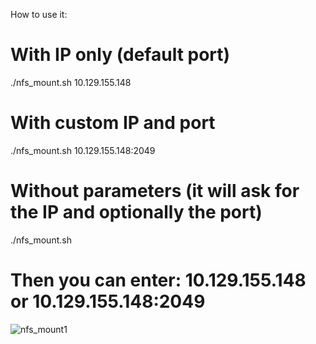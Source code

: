 How to use it:

# With IP only (default port)
./nfs_mount.sh 10.129.155.148

# With custom IP and port
./nfs_mount.sh 10.129.155.148:2049

# Without parameters (it will ask for the IP and optionally the port)
./nfs_mount.sh
# Then you can enter: 10.129.155.148 or 10.129.155.148:2049

![nfs_mount1](https://github.com/user-attachments/assets/706bb458-767e-4521-b87b-bdf51fab6efc)
